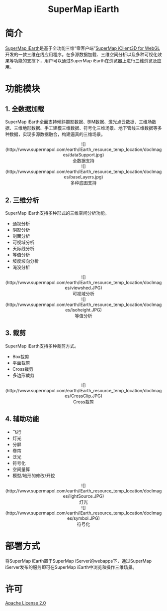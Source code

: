 # <center>SuperMap iEarth</center>

# 简介
[SuperMap iEarth](http://www.supermapol.com/earth/)是基于全功能三维“零客户端”[SuperMap iClient3D for WebGL](http://support.supermap.com.cn:8090/webgl/examples/examples.html)开发的一款三维在线应用程序。在多源数据加载、三维空间分析以及多种可视化效果等功能的支撑下，用户可以通过SuperMap iEarth在浏览器上进行三维浏览及应用。

# 功能模块

## 1. 全数据加载

SuperMap iEarth全面支持倾斜摄影数据、BIM数据、激光点云数据、三维场数据、三维地形数据、手工建模三维数据、符号化三维场景、地下管线三维数据等多种数据，实现多源数据融合，构建逼真的三维场景。


<center>![](http://www.supermapol.com/earth/iEarth_resource_temp_location/docImages/dataSupport.jpg)</center> 
<center>全数据支持</center>

<center>![](http://www.supermapol.com/earth/iEarth_resource_temp_location/docImages/baseLayers.jpg)</center>
<center>多种底图支持</center>




## 2. 三维分析
SuperMap iEarth支持多种形式的三维空间分析功能。

- 通视分析
- 阴影分析
- 剖面分析
- 可视域分析
- 天际线分析
- 等值分析
- 坡度坡向分析
- 淹没分析



<center>![](http://www.supermapol.com/earth/iEarth_resource_temp_location/docImages/viewshed.JPG)</center>
<center>可视域分析</center>

<center>![](http://www.supermapol.com/earth/iEarth_resource_temp_location/docImages/isoheight.JPG)</center>
<center>等值分析</center>

## 3. 裁剪

SuperMap iEarth支持多种裁剪方式。

- Box裁剪
- 平面裁剪
- Cross裁剪
- 多边形裁剪

<center>![](http://www.supermapol.com/earth/iEarth_resource_temp_location/docImages/CrossClip.JPG)</center>
<center>Cross裁剪</center>
    
## 4. 辅助功能

- 飞行
- 灯光
- 分屏
- 卷帘
- 泛光
- 符号化
- 空间量算
- 模型/地形的修改/开挖

<center>![](http://www.supermapol.com/earth/iEarth_resource_temp_location/docImages/lightSource.JPG)</center>
<center>灯光</center>

<center>![](http://www.supermapol.com/earth/iEarth_resource_temp_location/docImages/symbol.JPG)</center>
<center>符号化</center>

# 部署方式

将SuperMap iEarth置于SuperMap iServer的webapps下，通过SuperMap iServer发布的服务即可在SuperMap iEarth中浏览和操作三维场景。

# 许可

[Apache License 2.0](https://github.com/SuperMap/SuperMap-iEarth/blob/master/LICENSE)


